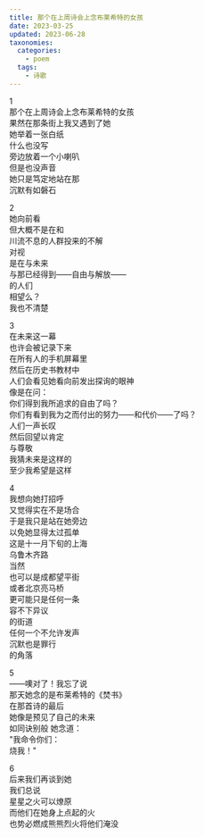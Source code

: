 ```yaml
---
title: 那个在上周诗会上念布莱希特的女孩
date: 2023-03-25
updated: 2023-06-28
taxonomies:
  categories:
    - poem
  tags:
    - 诗歌
---
```




1  
那个在上周诗会上念布莱希特的女孩  
果然在那条街上我又遇到了她  
她举着一张白纸  
什么也没写  
旁边放着一个小喇叭  
但是也没声音  
她只是笃定地站在那  
沉默有如磐石  

2  
她向前看  
但大概不是在和  
川流不息的人群投来的不解  
对视  
是在与未来  
与那已经得到——自由与解放——  
的人们  
相望么？  
我也不清楚  

3  
在未来这一幕  
也许会被记录下来  
在所有人的手机屏幕里  
然后在历史书教材中  
人们会看见她看向前发出探询的眼神  
像是在问：  
你们得到我所追求的自由了吗？  
你们有看到我为之而付出的努力——和代价——了吗？  
人们一声长叹  
然后回望以肯定  
与尊敬  
我猜未来是这样的  
至少我希望是这样  

4  
我想向她打招呼  
又觉得实在不是场合  
于是我只是站在她旁边  
以免她显得太过孤单  
这是十一月下旬的上海  
乌鲁木齐路  
当然  
也可以是成都望平街  
或者北京亮马桥  
更可能只是任何一条  
容不下异议  
的街道  
任何一个不允许发声  
沉默也是罪行  
的角落  

5  
——噢对了！我忘了说  
那天她念的是布莱希特的《焚书》  
在那首诗的最后  
她像是预见了自己的未来  
如同诀别般 她念道：  
"我命令你们：  
烧我！"  

6  
后来我们再谈到她  
我们总说  
星星之火可以燎原  
而他们在她身上点起的火  
也势必燃成熊熊烈火将他们淹没  